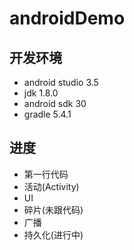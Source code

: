 # androidDemo
## 开发环境
- android studio 3.5
- jdk 1.8.0
- android sdk 30
- gradle 5.4.1
## 进度
- 第一行代码
- 活动(Activity)
- UI
- 碎片(未跟代码)
- 广播
- 持久化(进行中)

